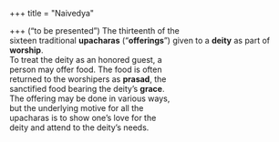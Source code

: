 +++
title = "Naivedya"

+++
(“to be presented”) The thirteenth of the  
sixteen traditional **upacharas** (“**offerings**”) given to a **deity** as part of **worship**.  
To treat the deity as an honored guest, a  
person may offer food. The food is often  
returned to the worshipers as **prasad**, the  
sanctified food bearing the deity’s **grace**.  
The offering may be done in various ways,  
but the underlying motive for all the  
upacharas is to show one’s love for the  
deity and attend to the deity’s needs.